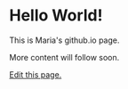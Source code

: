 # Hello World!

This is Maria's github.io page.

More content will follow soon.

[Edit this page.](https://github.com/maria-voigtlaender/maria-voigtlaender.github.io/edit/master/index.md)
